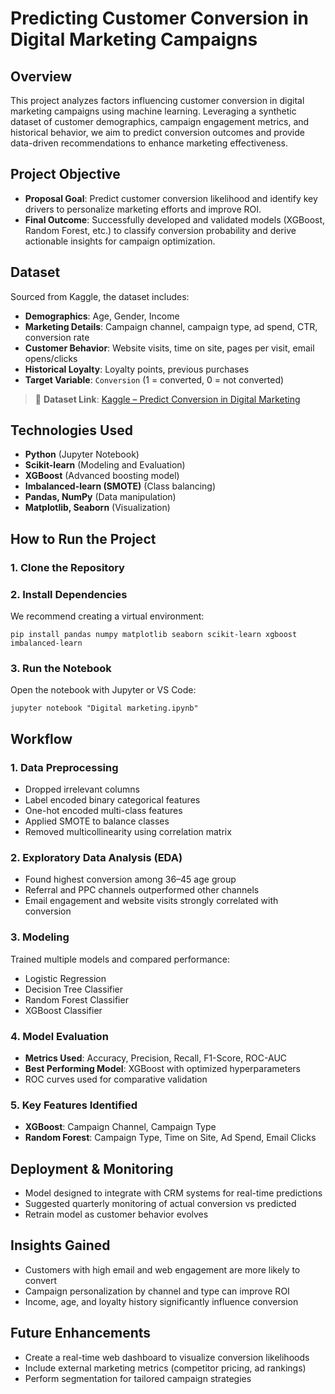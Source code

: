 # Predicting Customer Conversion in Digital Marketing Campaigns

## Overview
This project analyzes factors influencing customer conversion in digital marketing campaigns using machine learning. Leveraging a synthetic dataset of customer demographics, campaign engagement metrics, and historical behavior, we aim to predict conversion outcomes and provide data-driven recommendations to enhance marketing effectiveness.

## Project Objective
- **Proposal Goal**: Predict customer conversion likelihood and identify key drivers to personalize marketing efforts and improve ROI.
- **Final Outcome**: Successfully developed and validated models (XGBoost, Random Forest, etc.) to classify conversion probability and derive actionable insights for campaign optimization.

## Dataset
Sourced from Kaggle, the dataset includes:

- **Demographics**: Age, Gender, Income  
- **Marketing Details**: Campaign channel, campaign type, ad spend, CTR, conversion rate  
- **Customer Behavior**: Website visits, time on site, pages per visit, email opens/clicks  
- **Historical Loyalty**: Loyalty points, previous purchases  
- **Target Variable**: `Conversion` (1 = converted, 0 = not converted)

> 📎 **Dataset Link**: [Kaggle – Predict Conversion in Digital Marketing](https://www.kaggle.com/datasets/rabieelkharoua/predict-conversion-in-digital-marketing-dataset/data)

## Technologies Used
- **Python** (Jupyter Notebook)
- **Scikit-learn** (Modeling and Evaluation)
- **XGBoost** (Advanced boosting model)
- **Imbalanced-learn (SMOTE)** (Class balancing)
- **Pandas, NumPy** (Data manipulation)
- **Matplotlib, Seaborn** (Visualization)

## How to Run the Project

### 1. Clone the Repository
### 2. Install Dependencies
We recommend creating a virtual environment:
```
pip install pandas numpy matplotlib seaborn scikit-learn xgboost imbalanced-learn
```
### 3. Run the Notebook
Open the notebook with Jupyter or VS Code:
```
jupyter notebook "Digital marketing.ipynb"
```

## Workflow

### 1. Data Preprocessing
- Dropped irrelevant columns
- Label encoded binary categorical features
- One-hot encoded multi-class features
- Applied SMOTE to balance classes
- Removed multicollinearity using correlation matrix

### 2. Exploratory Data Analysis (EDA)
- Found highest conversion among 36–45 age group
- Referral and PPC channels outperformed other channels
- Email engagement and website visits strongly correlated with conversion

### 3. Modeling
Trained multiple models and compared performance:
- Logistic Regression
- Decision Tree Classifier
- Random Forest Classifier
- XGBoost Classifier

### 4. Model Evaluation
- **Metrics Used**: Accuracy, Precision, Recall, F1-Score, ROC-AUC
- **Best Performing Model**: XGBoost with optimized hyperparameters
- ROC curves used for comparative validation

### 5. Key Features Identified
- **XGBoost**: Campaign Channel, Campaign Type
- **Random Forest**: Campaign Type, Time on Site, Ad Spend, Email Clicks

## Deployment & Monitoring
- Model designed to integrate with CRM systems for real-time predictions
- Suggested quarterly monitoring of actual conversion vs predicted
- Retrain model as customer behavior evolves

## Insights Gained
- Customers with high email and web engagement are more likely to convert
- Campaign personalization by channel and type can improve ROI
- Income, age, and loyalty history significantly influence conversion

## Future Enhancements
- Create a real-time web dashboard to visualize conversion likelihoods
- Include external marketing metrics (competitor pricing, ad rankings)
- Perform segmentation for tailored campaign strategies
